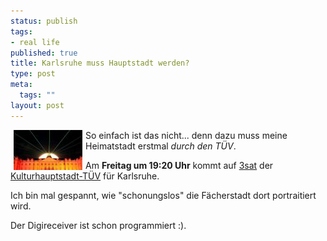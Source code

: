 ```yaml
--- 
status: publish
tags: 
- real life
published: true
title: Karlsruhe muss Hauptstadt werden?
type: post
meta: 
  tags: ""
layout: post
---
```

<img width="110" height="64" border="0" hspace="5" align="left" src="/media/wp/einmalig/karlsruhe.serendipityThumb.jpg" alt=""  />So einfach ist das nicht... denn dazu muss meine Heimatstadt erstmal <em>durch den TÜV</em>.

Am <b>Freitag um 19:20 Uhr</b> kommt auf <a href="http://www.3sat.de" title="http://www.3sat.de" onmouseover="window.status='http://www.3sat.de';return true;" onmouseout="window.status='';return true;">3sat</a> der <a href="http://www.3sat.de/kulturzeit/specials/68312/index.html" title="http://www.3sat.de/kulturzeit/specials/68312/index.html" onmouseover="window.status='http://www.3sat.de/kulturzeit/specials/68312/index.html';return true;" onmouseout="window.status='';return true;">Kulturhauptstadt-TÜV</a> für Karlsruhe.

Ich bin mal gespannt, wie "schonungslos" die Fächerstadt dort portraitiert wird.

Der Digireceiver ist schon programmiert :).
